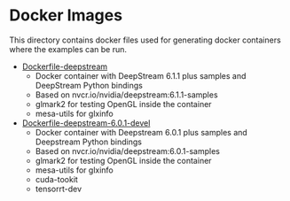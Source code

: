 # Docker Images

This directory contains docker files used for generating docker containers where the examples can be run.

* [Dockerfile-deepstream](Dockerfile-deepstream)
  * Docker container with DeepStream 6.1.1 plus samples and DeepStream Python bindings
  * Based on nvcr.io/nvidia/deepstream:6.1.1-samples
  * glmark2 for testing OpenGL inside the container
  * mesa-utils for glxinfo
* [Dockerfile-deepstream-6.0.1-devel](Dockerfile-deepstream-6.0.1-devel)
  * Docker container with Deepstream 6.0.1 plus samples and Deepstream Python bindings
  * Based on nvcr.io/nvidia/deepstream:6.0.1-samples
  * glmark2 for testing OpenGL inside the container
  * mesa-utils for glxinfo
  * cuda-tookit
  * tensorrt-dev
